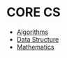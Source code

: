 # CORE CS


+ [Algorithms](https://github.com/Lintik/hackerrank/tree/master/CORE%20CS/Algorithms)
+ [Data Structure](https://github.com/Lintik/hackerrank/tree/master/CORE%20CS/Data%20Structure)
+ [Mathematics](https://github.com/Lintik/hackerrank/tree/master/CORE%20CS/Mathematics)
